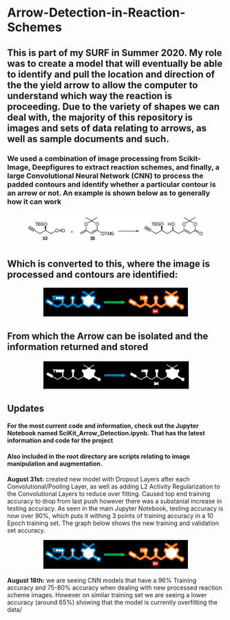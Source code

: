 # Arrow-Detection-in-Reaction-Schemes

## This is part of my SURF in Summer 2020. My role was to create a model that will eventually be able to identify and pull the location and direction of the the yield arrow to allow the computer to understand which way the reaction is proceeding. Due to the variety of shapes we can deal with, the majority of this repository is images and sets of data relating to arrows, as well as sample documents and such. 

### We used a combination of image processing from Scikit-Image, Deepfigures to extract reaction schemes, and finally, a large Convolutional Neural Network (CNN) to process the padded contours and identify whether a particular contour is an arrow or not. An example is shown below as to generally how it can work 

<p align="center">
  <img width=422 height=74 src="/other/CroppedPage10-1.png?raw=True">
</p> 

## Which is converted to this, where the image is processed and contours are identified:
<p align="center">
  <img width=341 height=68 src="/other/all_conts.png?raw=True">
</p>

## From which the Arrow can be isolated and the information returned and stored

<p align="center">
  <img width=341 height=68 src="/other/arrow_cont.png?raw=True">
</p>

## Updates
#### For the most current code and information, check out the Jupyter Notebook named SciKit_Arrow_Detection.ipynb. That has the latest information and code for the project
#### Also included in the root directory are scripts relating to image manipulation and augmentation. 

**August 31st:** created new model with Dropout Layers after each Convolutional/Pooling Layer, as well as adding L2 Activity Regularization to the Convolutional Layers to reduce over fitting. Caused top end training accuracy to drop from last push however there was a substanial increase in testing accuracy. As seen in the main Jupyter Notebook, testing accuracy is now over 90%, which puts it withing 3 points of training accuracy in a 10 Epoch training set. The graph below shows the new training and validation set accuracy.

<p align="center">
  <img width=341 height=68 src="/other/all_conts.png?raw=True">
</p>

**August 18th:** we are seeing CNN models that have a 96% Training accuracy and 75-80% accuracy when dealing with new processed reaction scheme images. However on similar training set we are seeing a lower accuracy (around 65%) showing that the model is currently overfitting the data/ 
